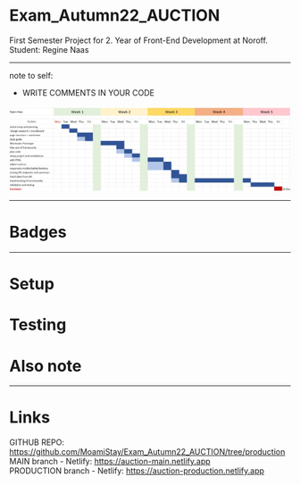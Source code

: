 # Exam_Autumn22_AUCTION
First Semester Project for 2. Year of Front-End Development at Noroff. 
Student: Regine Naas

********************

note to self:
* WRITE COMMENTS IN YOUR CODE

<!-- ![Gantt Chart](https://github.com/MoamiStay/Exam_Autumn22_AUCTION/blob/setup/submission/images/Gantt_regine.jpg?raw=true) -->

![Gantt Chart](./submission/images/Gantt_regine.jpg?raw=true "Gantt Chart")

********************

# Badges

********************

# Setup


# Testing


# Also note

********************

# Links

GITHUB REPO:                     https://github.com/MoamiStay/Exam_Autumn22_AUCTION/tree/production <br>
MAIN branch - Netlify:           https://auction-main.netlify.app <br>
PRODUCTION branch - Netlify:     https://auction-production.netlify.app <br>
